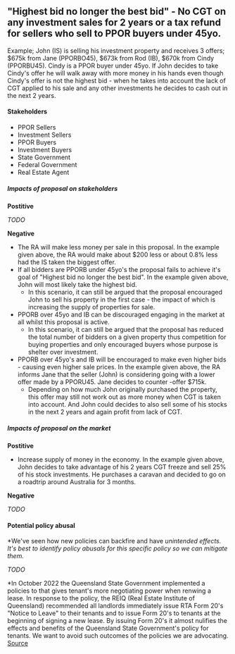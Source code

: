 ## "Highest bid no longer the best bid" - No CGT on any investment sales for 2 years or a tax refund for sellers who sell to PPOR buyers under 45yo.


Example; John (IS) is selling his investment property and receives 3 offers; $675k from Jane (PPORBO45), $673k from Rod (IB), $670k from Cindy (PPORBU45). Cindy is a PPOR buyer under 45yo. If John decides to take Cindy's offer he will walk away with more money in his hands even though Cindy's offer is not the highest bid - when he takes into account the lack of CGT applied to his sale and any other investments he decides to cash out in the next 2 years.


#### Stakeholders

- PPOR Sellers
- Investment Sellers
- PPOR Buyers
- Investment Buyers
- State Government
- Federal Government
- Real Estate Agent

##### Impacts of proposal on stakeholders

**Postitive**

*TODO*

**Negative**

- The RA will make less money per sale in this proposal. In the example given above, the RA would make about $200 less or about 0.8% less had the IS taken the biggest offer.
- If all bidders are PPORB under 45yo's the proposal fails to achieve it's goal of "Highest bid no longer the best bid". In the example given above, John will most likely take the highest bid.
    - In this scenario, it can still be argued that the proposal encouraged John to sell his property in the first case - the impact of which is increasing the supply of properties for sale.
- PPORB over 45yo and IB can be discouraged engaging in the market at all whilst this proposal is active. 
    - In this scenario, it can still be argued that the proposal has reduced the total number of bidders on a given property thus competition for buying properties and only encouraged buyers whose purpose is shelter over investment.
- PPORB over 45yo's and IB will be encouraged to make even higher bids - causing even higher sale prices. In the example given above, the RA informs Jane that the seller (John) is considering going with a lower offer made by a PPORU45. Jane decides to counter -offer $715k. 
    - Depending on how much John originally purchased the property, this offer may still not work out as more money when CGT is taken into account. And John could decides to also sell some of his stocks in the next 2 years and again profit from lack of CGT.


##### Impacts of proposal on the market

**Postitive**
- Increase supply of money in the economy. In the example given above, John decides to take advantage of his 2 years CGT freeze and sell 25% of his stock investments. He purchases a caravan and decided to go on a roadtrip around Australia for 3 months.

**Negative**

*TODO*


#### Potential policy abusal

*We've seen how new policies can backfire and have *unintended effects. It's best to identify policy abusals for this specific policy so we can mitigate them.*

*TODO*

\*In October 2022 the Queensland State Government implemented a policies to that gives tenant's more negotiating power when renwing a lease. In response to the policy, the REIQ (Real Estate Institute of Queensland) recommended all landlords immediately issue RTA Form 20's "Notice to Leave" to their tenants and to issue Form 20's to tenants at the beginning of signing a new lease. By issuing Form 20's it almost nulifies the effects and benefits of the Queensland State Government's policy for tenants. We want to avoid such outcomes of the policies we are advocating. [Source](https://www.reiq.com/articles/notices-to-leave-and-instructions-from-lessor-clients/)